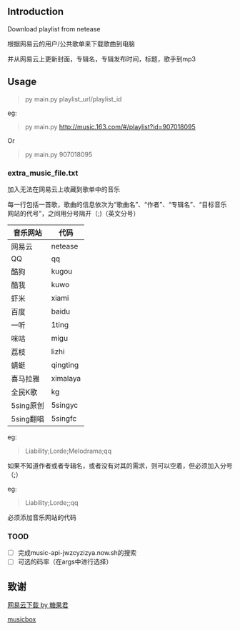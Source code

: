 ## Introduction

Download playlist from netease

根据网易云的用户/公共歌单来下载歌曲到电脑

并从网易云上更新封面，专辑名，专辑发布时间，标题，歌手到mp3

## Usage


> py main.py playlist_url/playlist_id

eg:

> py main.py http://music.163.com/#/playlist?id=907018095

Or

> py main.py 907018095

### extra_music_file.txt

加入无法在网易云上收藏到歌单中的音乐

每一行包括一首歌，歌曲的信息依次为“歌曲名”、“作者”、“专辑名”、“目标音乐网站的代号”，之间用分号隔开（;)（英文分号）

音乐网站|代码
---|---
网易云|netease
QQ|qq
酷狗|kugou
酷我|kuwo
虾米|xiami
百度|baidu
一听|1ting
咪咕|migu
荔枝|lizhi
蜻蜓|qingting
喜马拉雅|ximalaya
全民K歌|kg
5sing原创|5singyc
5sing翻唱|5singfc

eg:

> Liability;Lorde;Melodrama;qq

如果不知道作者或者专辑名，或者没有对其的需求，则可以空着，但必须加入分号（;）

eg:

> Liability;Lorde;;qq

必须添加音乐网站的代码


### TOOD
- [ ] 完成music-api-jwzcyzizya.now.sh的搜索
- [ ] 可选的码率（在args中进行选择）

## 致谢

[网易云下载 by 糖果君](https://greasyfork.org/scripts/23222-%E7%BD%91%E6%98%93%E4%BA%91%E4%B8%8B%E8%BD%BD/code/%E7%BD%91%E6%98%93%E4%BA%91%E4%B8%8B%E8%BD%BD.user.js)

[musicbox](https://github.com/darknessomi/musicbox)